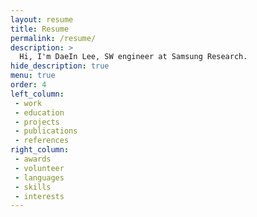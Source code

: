 ```yaml
---
layout: resume
title: Resume
permalink: /resume/
description: >
  Hi, I'm DaeIn Lee, SW engineer at Samsung Research.
hide_description: true
menu: true
order: 4
left_column:
 - work
 - education
 - projects
 - publications
 - references
right_column:
 - awards
 - volunteer
 - languages
 - skills
 - interests
---
```

